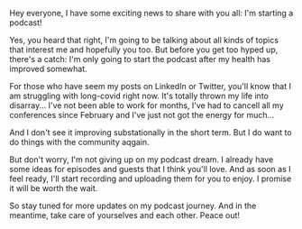 Hey everyone, I have some exciting news to share with you all: I'm starting a podcast!

Yes, you heard that right, I'm going to be talking about all kinds of topics that interest me and hopefully you too. But before you get too hyped up, there's a catch: I'm only going to start the podcast after my health has improved somewhat.

For those who have seem my posts on LinkedIn or Twitter, you'll know that I am struggling with long-covid right now. It's totally thrown my life into disarray... I've not been able to work for months, I've had to cancell all my conferences since February and I've just not got the energy for much...

And I don't see it improving substationally in the short term. But I do want to do things with the community aqgain. 

But don't worry, I'm not giving up on my podcast dream. I already have some ideas for episodes and guests that I think you'll love. And as soon as I feel ready, I'll start recording and uploading them for you to enjoy. I promise it will be worth the wait.

So stay tuned for more updates on my podcast journey. And in the meantime, take care of yourselves and each other. Peace out!
